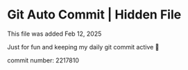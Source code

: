 # Git Auto Commit | Hidden File

This file was added Feb 12, 2025

Just for fun and keeping my daily git commit active 🤪

commit number: 2217810
